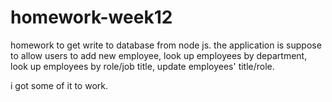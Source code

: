 # homework-week12

homework to get write to database from node js. the application is suppose to allow users to add new employee, look up employees by department, look up employees by role/job title, update employees' title/role.

i got some of it to work.  